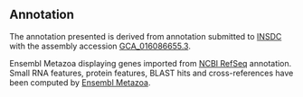 **Annotation**
----------

The annotation presented is derived from annotation submitted to
[INSDC](http://www.insdc.org) with the assembly accession [GCA\_016086655.3](http://www.ebi.ac.uk/ena/data/view/GCA_016086655.3).

Ensembl Metazoa displaying genes imported from [NCBI RefSeq](https://ftp.ncbi.nlm.nih.gov/genomes/all/GCF/016/086/655/GCF_016086655.3_UVic_Lsal_1.2) annotation.
Small RNA features, protein features, BLAST hits and cross-references have been
computed by [Ensembl Metazoa](https://metazoa.ensembl.org/info/genome/annotation/index.html).
